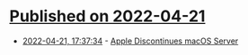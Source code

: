 # [Published on 2022-04-21](index.md)

* [2022-04-21, 17:37:34](https://news.ycombinator.com/item?id=31112639) - [Apple Discontinues macOS Server](https://support.apple.com/en-us/HT208312)
